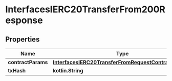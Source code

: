 
# InterfacesIERC20TransferFrom200Response

## Properties
Name | Type | Description | Notes
------------ | ------------- | ------------- | -------------
**contractParams** | [**InterfacesIERC20TransferFromRequestContractParams**](InterfacesIERC20TransferFromRequestContractParams.md) |  | 
**txHash** | **kotlin.String** |  | 



